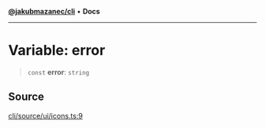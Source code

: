 [**@jakubmazanec/cli**](../../../README.md) • **Docs**

---

# Variable: error

> `const` **error**: `string`

## Source

[cli/source/ui/icons.ts:9](https://github.com/jakubmazanec/js-tools/blob/4653f1571319b3537b5a901a19e171562b7727e5/packages/cli/source/ui/icons.ts#L9)
